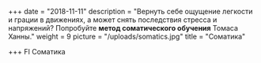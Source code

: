 +++
date = "2018-11-11"
description = "Вернуть себе ощущение легкости и грации в движениях, а может снять последствия стресса и напряжений? Попробуйте **метод соматического обучения** Томаса Ханны."
weight = 9
picture = "/uploads/somatics.jpg"
title = "Cоматика"

+++
FI
Cоматика